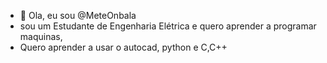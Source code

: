 - 👋 Ola, eu sou @MeteOnbala
- sou um Estudante de Engenharia Elétrica e quero aprender a programar maquinas,
- Quero aprender a usar o autocad, python e C,C++
